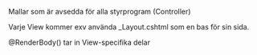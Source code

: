 Mallar som är avsedda för alla styrprogram (Controller)

Varje View kommer exv använda _Layout.cshtml som en bas för sin sida.

@RenderBody() tar in View-specifika delar
